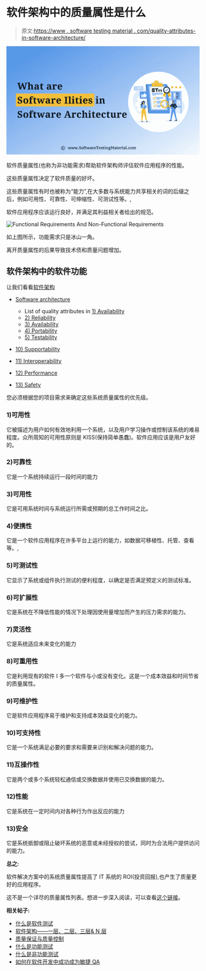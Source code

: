 # 软件架构中的质量属性是什么

> 原文:[https://www . software testing material . com/quality-attributes-in-software-architecture/](https://www.softwaretestingmaterial.com/quality-attributes-in-software-architecture/)

![](img/8479e09318cea46a66e9b5f6b5270163.png)

软件质量属性(也称为非功能需求)帮助软件架构师评估软件应用程序的性能。

这些质量属性决定了软件质量的好坏。

这些质量属性有时也被称为“能力”,在大多数与系统能力共享相关的词的后缀之后，例如可用性、可靠性、可伸缩性、可测试性等。,

软件应用程序应该运行良好，并满足其利益相关者给出的规范。

![Functional Requirements And Non-Functional Requirements](img/7edc41cab43440deab03fd317ba6f052.png)

如上图所示，功能需求只是冰山一角。

离开质量属性的后果导致技术债和质量问题增加。

## **软件架构中的软件功能**

让我们看看[软件架构](https://www.softwaretestingmaterial.com/software-architecture/)



*   [Software architecture](#h-software-ilities-in-software-architecture)
    *   List of quality attributes in [1) Availability](#h-1-usability)
    *   [2) Reliability](#h-2-reliability)
    *   [3) Availability](#h-3-availability)
    *   [4) Portability](#h-4-portability)
    *   [5) Testability](#h-5-testability)

*   [10) Supportability](#h-10-supportability)
*   [11) Interoperability](#h-11-interoperability)
*   [12) Performance](#h-12-performance)
*   [13) Safety](#h-13-security)



您必须根据您的项目需求来确定这些系统质量属性的优先级。

### **1)可用性**

它被描述为用户如何有效地利用一个系统，以及用户学习操作或控制该系统的难易程度。众所周知的可用性原则是 KISS(保持简单愚蠢)。软件应用应该是用户友好的。

### **2)可靠性**

它是一个系统持续运行一段时间的能力

### **3)可用性**

它是可用系统时间与系统运行所需或预期的总工作时间之比。

### **4)便携性**

它是一个软件应用程序在许多平台上运行的能力，如数据可移植性、托管、查看等。,

### **5)可测试性**

它显示了系统或组件执行测试的便利程度，以确定是否满足预定义的测试标准。

### **6)可扩展性**

它是系统在不降低性能的情况下处理因使用量增加而产生的压力需求的能力。

### **7)灵活性**

它是系统适应未来变化的能力

### 8)可重用性

它是利用现有的软件 I 多一个软件与小或没有变化。这是一个成本效益和时间节省的质量属性。

### **9)可维护性**

它是软件应用程序易于维护和支持成本效益变化的能力。

### **10)可支持性**

它是一个系统满足必要的要求和需要来识别和解决问题的能力。

### **11)互操作性**

它是两个或多个系统轻松通信或交换数据并使用已交换数据的能力。

### **12)性能**

它是系统在一定时间内对各种行为作出反应的能力

### **13)安全**

它是系统抵御或阻止破坏系统的恶意或未经授权的尝试，同时为合法用户提供访问的能力。

**总之:**

软件解决方案中的系统质量属性提高了 IT 系统的 ROI(投资回报),也产生了质量更好的应用程序。

这不是一个详尽的质量属性列表。想进一步深入阅读，可以查看[这个链接](https://en.wikipedia.org/wiki/List_of_system_quality_attributes)。

**相关帖子:**

*   [什么是软件测试](https://www.softwaretestingmaterial.com/software-testing/)
*   [软件架构——一层、二层、三层& N 层](https://www.softwaretestingmaterial.com/software-architecture/)
*   [质量保证与质量控制](https://www.softwaretestingmaterial.com/quality-assurance-vs-quality-control/)
*   [什么是功能测试](https://www.softwaretestingmaterial.com/functional-testing/)
*   [什么是非功能测试](https://www.softwaretestingmaterial.com/non-functional-testing/)
*   [如何在软件开发中成功成为敏捷 QA](https://www.softwaretestingmaterial.com/how-to-succeed-as-agile-qa/)